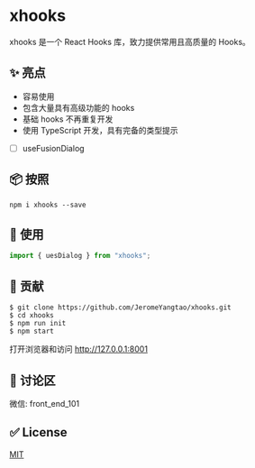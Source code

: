 # xhooks

xhooks 是一个 React Hooks 库，致力提供常用且高质量的 Hooks。

## ✨ 亮点

- 容易使用
- 包含大量具有高级功能的 hooks
- 基础 hooks 不再重复开发
- 使用 TypeScript 开发，具有完备的类型提示

- [ ] useFusionDialog

## 📦 按照

```
npm i xhooks --save
```

## 🔨 使用

```typescript
import { uesDialog } from "xhooks";
```

## 🤝 贡献

```
$ git clone https://github.com/JeromeYangtao/xhooks.git
$ cd xhooks
$ npm run init
$ npm start
```

打开浏览器和访问 http://127.0.0.1:8001

## 👥 讨论区

微信: front_end_101

<!-- <img src="https://raw.githubusercontent.com/alibaba/hooks/master/dingtalk.jpg" width="300" /> -->

## ✅ License

[MIT](https://github.com/alibaba/hooks/blob/master/LICENSE)
